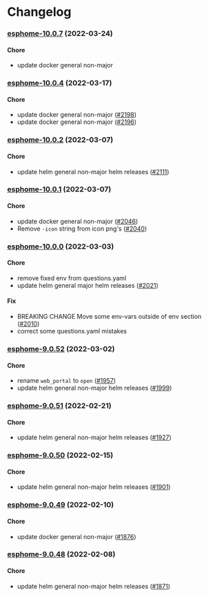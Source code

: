 # Changelog<br>


<a name="esphome-10.0.7"></a>
### [esphome-10.0.7](https://github.com/truecharts/apps/compare/esphome-10.0.6...esphome-10.0.7) (2022-03-24)

#### Chore

* update docker general non-major



<a name="esphome-10.0.4"></a>
### [esphome-10.0.4](https://github.com/truecharts/apps/compare/esphome-10.0.3...esphome-10.0.4) (2022-03-17)

#### Chore

* update docker general non-major ([#2198](https://github.com/truecharts/apps/issues/2198))
* update docker general non-major ([#2196](https://github.com/truecharts/apps/issues/2196))



<a name="esphome-10.0.2"></a>
### [esphome-10.0.2](https://github.com/truecharts/apps/compare/esphome-10.0.1...esphome-10.0.2) (2022-03-07)

#### Chore

* update helm general non-major helm releases ([#2111](https://github.com/truecharts/apps/issues/2111))



<a name="esphome-10.0.1"></a>
### [esphome-10.0.1](https://github.com/truecharts/apps/compare/esphome-10.0.0...esphome-10.0.1) (2022-03-07)

#### Chore

* update docker general non-major ([#2046](https://github.com/truecharts/apps/issues/2046))
* Remove `-icon` string from icon png's ([#2040](https://github.com/truecharts/apps/issues/2040))



<a name="esphome-10.0.0"></a>
### [esphome-10.0.0](https://github.com/truecharts/apps/compare/esphome-9.0.52...esphome-10.0.0) (2022-03-03)

#### Chore

* remove fixed env from questions.yaml
* update helm general major helm releases ([#2021](https://github.com/truecharts/apps/issues/2021))

#### Fix

* BREAKING CHANGE Move some env-vars outside of env section ([#2010](https://github.com/truecharts/apps/issues/2010))
* correct some questions.yaml mistakes



<a name="esphome-9.0.52"></a>
### [esphome-9.0.52](https://github.com/truecharts/apps/compare/esphome-9.0.51...esphome-9.0.52) (2022-03-02)

#### Chore

* rename `web_portal` to `open` ([#1957](https://github.com/truecharts/apps/issues/1957))
* update helm general non-major helm releases ([#1999](https://github.com/truecharts/apps/issues/1999))



<a name="esphome-9.0.51"></a>
### [esphome-9.0.51](https://github.com/truecharts/apps/compare/esphome-9.0.50...esphome-9.0.51) (2022-02-21)

#### Chore

* update helm general non-major helm releases ([#1927](https://github.com/truecharts/apps/issues/1927))



<a name="esphome-9.0.50"></a>
### [esphome-9.0.50](https://github.com/truecharts/apps/compare/esphome-9.0.49...esphome-9.0.50) (2022-02-15)

#### Chore

* update helm general non-major helm releases ([#1901](https://github.com/truecharts/apps/issues/1901))



<a name="esphome-9.0.49"></a>
### [esphome-9.0.49](https://github.com/truecharts/apps/compare/esphome-9.0.48...esphome-9.0.49) (2022-02-10)

#### Chore

* update docker general non-major ([#1876](https://github.com/truecharts/apps/issues/1876))



<a name="esphome-9.0.48"></a>
### [esphome-9.0.48](https://github.com/truecharts/apps/compare/esphome-9.0.47...esphome-9.0.48) (2022-02-08)

#### Chore

* update helm general non-major helm releases ([#1871](https://github.com/truecharts/apps/issues/1871))
